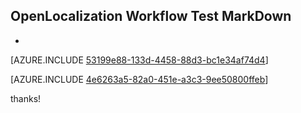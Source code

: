 ## OpenLocalization Workflow Test MarkDown
* 

[AZURE.INCLUDE [53199e88-133d-4458-88d3-bc1e34af74d4](calleeMd1.md)]



[AZURE.INCLUDE [4e6263a5-82a0-451e-a3c3-9ee50800ffeb](calleeMd2.md)]

 
thanks!
